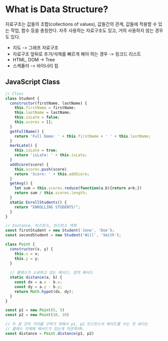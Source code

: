 # What is Data Structure?

자료구조는 값들의 조합(collections of values), 값들간의 관계, 값들에 적용할 수 있는 작업, 함수 등을 총칭한다.
자주 사용하는 자료구조도 있고, 거의 사용하지 않는 경우도 있다.

- 지도 -> 그래프 자료구조
- 자료구조 앞뒤로 추가/삭제를 빠르게 해야 하는 경우 -> 링크드 리스트
- HTML, DOM -> Tree
- 스케쥴러 -> 바이너리 힙

## JavaScript Class

```javascript
// Class
class Student {
  constructor(firstName, lastName) {
    this.firstName = firstName;
    this.lastName = lastName;
    this.isLate = false;
    this.scores = [];
  }
  getFullName() {
    return 'Full Name: ' + this.firstName + ' ' + this.lastName;
  }
  markLate() {
    this.isLate = true;
    return 'isLate: ' + this.isLate;
  }
  addScore(score) {
    this.scores.push(score)
    return 'Score: ' + this.addScore;
  }
  getAvg() {
    let sum = this.scores.reduce(function(a,b){return a+b;})
    return sum / this.scores.length;
  }
  static EnrollStudents() {
    return "ENROLLING STUDENTS!";
  }
}

// Instance, 인스턴스, 인스턴스 객체
const firstStudent = new Student('Jone', 'Doe');
const secondStudent = new Student('Will', 'Smith');

class Point {
  constructor(x, y) {
    this.x = x;
    this.y = y;
  }
  
  // 클래스가 소유하고 있는 메서드; 정적 메서드
  static distance(a, b) {
    const dx = a.x - b.x;
    const dy = a.y - b.y;
    return Math.hypot(dx, dy);
  }
}

const p1 = new Point(5, 5)
const p2 = new Point(10, 10)

// 두 점 간의 거리를 구하기 위해서 p1, p2 인스턴스의 메서드를 쓰는 것 보다는
// 클래스 자체에 메서드가 있는게 직관적이h.
const distance = Point.distance(p1, p2)
```



